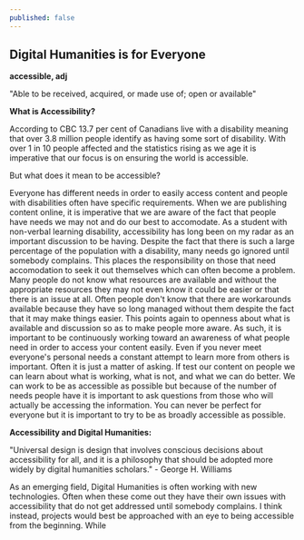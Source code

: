 ```yaml
---
published: false
---
```

## Digital Humanities is for Everyone

**accessible, adj**
 
 "Able to be received, acquired, or made use of; open or available"
 
**What is Accessibility?**
 
According to CBC 13.7 per cent of Canadians live with a disability meaning that over 3.8 million people identify as having some sort of disability. With over 1 in 10 people affected and the statistics rising as we age it is imperative that our focus is on ensuring the world is accessible. 

But what does it mean to be accessible?

Everyone has different needs in order to easily access content and people with disabilities often have specific requirements. When we are publishing content online, it is imperative that we are aware of the fact that people have needs we may not and do our best to accomodate. As a student with non-verbal learning disability, accessibility has long been on my radar as an important discussion to be having. Despite the fact that there is such a large percentage of the population with a disability, many needs go ignored until somebody complains. This places the responsibility on those that need accomodation to seek it out themselves which can often become a problem. Many people do not know what resources are available and without the appropriate resources they may not even know it could be easier or that there is an issue at all. Often people don't know that there are workarounds available because they have so long managed without them despite the fact that it may make things easier. This points again to openness about what is available and discussion so as to make people more aware. As such, it is important to be continuously working toward an awareness of what people need in order to access your content easily. Even if you never meet everyone's personal needs a constant attempt to learn more from others is important. Often it is just a matter of asking. If test our content on people we can learn about what is working, what is not, and what we can do better. We can work to be as accessible as possible but because of the number of needs people have it is important to ask questions from those who will actually be accessing the information. You can never be perfect for everyone but it is important to try to be as broadly accessible as possible.
 
**Accessibility and Digital Humanities:**

 "Universal design is design that involves conscious decisions about accessibility for all, and it is a philosophy that should be adopted more widely by digital humanities scholars." - George H. Williams
 
 As an emerging field, Digital Humanities is often working with new technologies. Often when these come out they have their own issues with accessibility that do not get addressed until somebody complains. I think instead, projects would best be approached with an eye to being accessible from the beginning. While 
